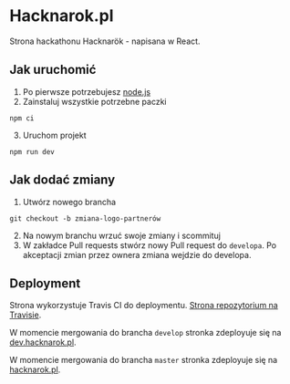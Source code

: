 # Hacknarok.pl

Strona hackathonu Hacknarök - napisana w React.

## Jak uruchomić

1. Po pierwsze potrzebujesz [node.js](https://nodejs.org/en/download)
2. Zainstaluj wszystkie potrzebne paczki
```
npm ci
```
3. Uruchom projekt
```
npm run dev
```

## Jak dodać zmiany

1. Utwórz nowego brancha

```
git checkout -b zmiana-logo-partnerów
```

2. Na nowym branchu wrzuć swoje zmiany i scommituj
3. W zakładce Pull requests stwórz nowy Pull request do `developa`. Po akceptacji zmian przez ownera zmiana wejdzie do developa.

## Deployment

Strona wykorzystuje Travis CI do deploymentu. [Strona repozytorium na Travisie](https://app.travis-ci.com/github/EESTEC-AGH-Krakow/hacknarok.pl).

W momencie mergowania do brancha `develop` stronka zdeployuje się na [dev.hacknarok.pl](dev.hacknarok.pl).

W momencie mergowania do brancha `master` stronka zdeployuje się na [hacknarok.pl](hacknarok.pl).